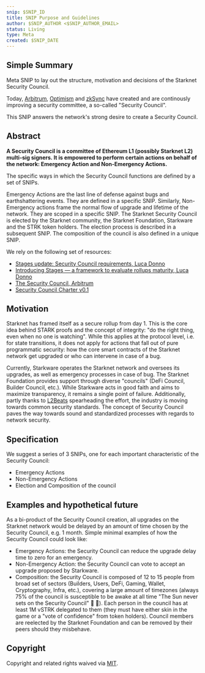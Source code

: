 ```yaml
---
snip: $SNIP_ID
title: SNIP Purpose and Guidelines
author: $SNIP_AUTHOR <$SNIP_AUTHOR_EMAIL>
status: Living
type: Meta
created: $SNIP_DATE
---
```


## Simple Summary

Meta SNIP to lay out the structure, motivation and decisions of the Starknet Security Council.

Today, [Arbitrum](https://docs.arbitrum.foundation/dao-constitution#section-3-the-security-council), [Optimism](https://github.com/ethereum-optimism/OPerating-manual/blob/main/Security%20Council%20Charter%20v0.1.md) and [zkSync](https://blog.matter-labs.io/security-council-2-0-2337a555f17a) have created and are continously improving a security committee, a so-called "Security Council".

This SNIP answers the network's strong desire to create a Security Council.

## Abstract

**A Security Council is a committee of Ethereum L1 (possibly Starknet L2) multi-sig signers. It is empowered to perform certain actions on behalf of the network: Emergency Action and Non-Emergency Actions.**

The specific ways in which the Security Council functions are defined by a set of SNIPs.

Emergency Actions are the last line of defense against bugs and earthshattering events. They are defined in a specific SNIP. Similarly, Non-Emergency actions frame the normal flow of upgrade and lifetime of the network. They are scoped in a specific SNIP. The Starknet Security Council is elected by the Starknet community, the Starknet Foundation, Starkware and the STRK token holders. The election process is described in a subsequent SNIP. The composition of the council is also defined in a unique SNIP.

We rely on the following set of resources:

- [Stages update: Security Council requirements, Luca Donno](https://medium.com/l2beat/stages-update-security-council-requirements-4c79cea8ef52)
- [Introducing Stages — a framework to evaluate rollups maturity, Luca Donno](https://medium.com/l2beat/introducing-stages-a-framework-to-evaluate-rollups-maturity-d290bb22befe)
- [The Security Council, Arbitrum](https://docs.arbitrum.foundation/dao-constitution#section-3-the-security-council)
- [Security Council Charter v0.1](https://github.com/ethereum-optimism/OPerating-manual/blob/main/Security%20Council%20Charter%20v0.1.md)

## Motivation

Starknet has framed itself as a secure rollup from day 1. This is the core idea behind STARK proofs and the concept of integrity: "do the right thing, even when no one is watching". While this applies at the protocol level, i.e. for state transitions, it does not apply for actions that fall out of pure programmatic security: how the core smart contracts of the Starknet network get upgraded or who can intervene in case of a bug.

Currently, Starkware operates the Starknet network and oversees its upgrades, as well as emergency processes in case of bug. The Starknet Foundation provides support through diverse "councils" (DeFi Council, Builder Council, etc.). While Starkware acts in good faith and aims to maximize transparency, it remains a single point of failure. Additionally, partly thanks to [L2Beats](https://l2beat.com/scaling/summary) spearheading the effort, the industry is moving towards common security standards. The concept of Security Council paves the way towards sound and standardized processes with regards to network security.

## Specification

We suggest a series of 3 SNIPs, one for each important characteristic of the Security Council:

- Emergency Actions
- Non-Emergency Actions
- Election and Composition of the council

## Examples and hypothetical future

As a bi-product of the Security Council creation, all upgrades on the Starknet network would be delayed by an amount of time chosen by the Security Council, e.g. 1 month.
Simple minimal examples of how the Security Council could look like:

- Emergency Actions: the Security Council can reduce the upgrade delay time to zero for an emergency.
- Non-Emergency Action: the Security Council can vote to accept an upgrade proposed by Starkware.
- Composition: the Security Council is composed of 12 to 15 people from broad set of sectors (Builders, Users, DeFi, Gaming, Wallet, Cryptography, Infra, etc.), covering a large amount of timezones (always 75% of the council is susceptible to be awake at all time "The Sun never sets on the Security Council" 👑 👀). Each person in the council has at least 1M vSTRK delegated to them (they must have either skin in the game or a "vote of confidence" from token holders). Council members are reelected by the Starknet Foundation and can be removed by their peers should they misbehave.

## Copyright

Copyright and related rights waived via [MIT](../LICENSE).
